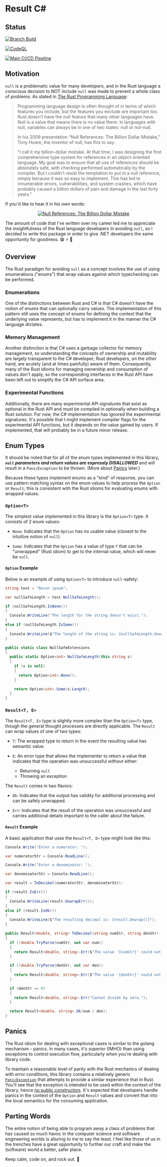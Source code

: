 # Result C#

## Status

[![Branch Build](https://github.com/MiloWical/Result-Cs/actions/workflows/push.yml/badge.svg)](https://github.com/MiloWical/Result-Cs/actions/workflows/push.yml)

[![CodeQL](https://github.com/MiloWical/Result-Cs/actions/workflows/codeql.yml/badge.svg)](https://github.com/MiloWical/Result-Cs/actions/workflows/codeql.yml)

[![Main CI/CD Pipeline](https://github.com/MiloWical/Result-Cs/actions/workflows/release.yml/badge.svg)](https://github.com/MiloWical/Result-Cs/actions/workflows/release.yml)

## Motivation

`null` is a problematic value for many developers, and in the Rust language a conscious decision to NOT include `null` was made to prevent a whole class of problems. As stated in [The Rust Programming Language](https://doc.rust-lang.org/book/ch06-01-defining-an-enum.html?highlight=null#the-option-enum-and-its-advantages-over-null-values):

> Programming language design is often thought of in terms of which features you include, but the features you exclude are important too. Rust doesn’t have the null feature that many other languages have. Null is a value that means there is no value there. In languages with null, variables can always be in one of two states: null or not-null.
> 
> In his 2009 presentation “Null References: The Billion Dollar Mistake,” Tony Hoare, the inventor of null, has this to say:
>
  > "I call it my billion-dollar mistake. At that time, I was designing the first comprehensive type system for references in an object-oriented language. My goal was to ensure that all use of references should be absolutely safe, with checking performed automatically by the compiler. But I couldn’t resist the temptation to put in a null reference, simply because it was so easy to implement. This has led to innumerable errors, vulnerabilities, and system crashes, which have probably caused a billion dollars of pain and damage in the last forty years."

If you'd like to hear it in his own words:

<p align="center">
  <a href="https://www.youtube.com/watch?v=YYkOWzrO3xg">
    <img src="./images/billion-dollar-mistake.png" alt="Null References: The Billion Dollar Mistake">
  </a>
</p>

The amount of code that I've written over my career led me to appreciate the insightfulness of the Rust language developers in avoiding `null`, so I decided to write this package in order to give .NET developers the same opportunity for goodness. :grin: :zap: :metal:

## Overview

The Rust paradigm for avoiding `null` as a concept involves the use of using enumerations ("enums") that wrap values against which typechecking can be performed.

### Enumerations

One of the distinctions between Rust and C# is that C# doesn't have the notion of enums that can optionally carry values. The implementation of this pattern still uses the concept of enums for defining the context that the underlying value represents, but has to implement it in the manner the C# language dictates.

### Memory Management

Another distinction is that C# uses a garbage collector for memory management, so understanding the concepts of ownership and mutability are largely transparent to the C# developer; Rust developers, on the other hand, are acutely (and at times painfully) aware of them. Consequently, many of the Rust idioms for managing ownership and consumption of values don't apply, so the corresponding interfaces in the Rust API have been left out to simplify the C# API surface area.

### Experimental Functions

Additionally, there are many experimental API signatures that exist as optional in the Rust API and must be compiled in optionally when building a Rust solution. For now, the C# implementation has ignored the experimental signatures. It's possible that I might implement compiler flags for the experimental API functions, but it depends on the value gained by users. If implemented, that will probably be in a future minor release.

## Enum Types

It should be noted that for all of the enum types implemented in this library, _**`null` parameters and return values are expressly DISALLOWED**_ and will result in a `PanicException` to be thrown. (More about [Panics](#panics) later.)

Because these types implement enums as a "kind" of response, you can use pattern matching syntax on the enum values to help process the `Option` or `Result`; this is consistent with the Rust idioms for evaluating enums with wrapped values.

### `Option<T>`

The simplest value implemented in this library is the `Option<T>` type. It consists of 2 enum values:

- `None`: Indicates that the `Option` has no usable value (closest to the intuitive notion of `null`)

- `Some`: Indicates that the `Option` has a value of type `T` that can be "unwrapped" (Rust idiom) to get to the internal value, which will never be `null`.

#### `Option` Example

Below is an example of using `Option<T>` to introduce `null`-safety:

```c#
string text = "Bacon ipsum";

var nullSafeLength = text.NullSafeLength();

if (nullSafeLength.IsNone())
{
  Console.WriteLine("The length for the string doesn't exist.");
}
else if (nullSafeLength.IsSome())
{
  Console.WriteLine($"The length of the string is: {nullSafeLength.Unwrap()}");
}

public static class NullSafeExtensions
{
  public static Option<int> NullSafeLength(this string s)
  {
    if (s is null)
    {
      return Option<int>.None();
    }

    return Option<int>.Some(s.Length);
  }
}
```

### `Result<T, E>`

The `Result<T, E>` type is slightly more complex than the `Option<T>` type, though the general thought processes are directly applicable. The `Result` can wrap values of one of two types:

- `T`: The wrapped type to return in the event the resulting value has semantic value.

- `E`: An error type that allows the implementer to return a value that indicates that the operation was unsuccessful _without_ either:
  
  - Returning `null`
  - Throwing an exception

The `Result` comes in two flavors:

- `Ok`: Indicates that the output has validity for additional processing and can be safely unwrapped.

- `Err`: Indicates that the result of the operation was unsuccessful and carries additional details important to the caller about the failure.

#### `Result` Example

A basic application that uses the `Result<T, E>` type might look like this:

```c#
Console.Write("Enter a numerator: ");

var numeratorStr = Console.ReadLine();

Console.Write("Enter a denominator: ");

var denominatorStr = Console.ReadLine();

var result = ToDecimal(numeratorStr, denominatorStr);

if (result.IsErr())
{
  Console.WriteLine(result.UnwrapErr());
}
else if (result.IsOk())
{
  Console.WriteLine($"The resulting decimal is: {result.Unwrap()}");
}

public Result<double, string> ToDecimal(string numStr, string denStr)
{
  if (!double.TryParse(numStr, out var num))
  {
    return Result<double, string>.Err($"The value '{numStr}' could not be parsed to a double.");
  }

  if (!double.TryParse(denStr, out var den))
  {
    return Result<double, string>.Err($"The value '{denStr}' could not be parsed to a double.");
  }

  if (denStr == 0)
  {
    return Result<double, string>.Err("Cannot divide by zero.");
  }

  return Result<double, string>.Ok(num / den);
}
```

## Panics

The Rust idiom for dealing with exceptional cases is similar to the golang mechanism - panics. In many cases, it's superior (IMHO) than using exceptions to control execution flow, particularly when you're dealing with library code.

To maintain a reasonable level of parity with the Rust mechanics of dealing with error conditions, this library contains a relatively generic [`PanicException`](./src/ResultCs/PanicException.cs) that attempts to provide a similar experience that in Rust. You'll see that the exception is intended to be used within the context of the library, hence [no public constructors](./src/ResultCs/PanicException.cs#L14-L47). It's expected that developers handle panics in the context of the `Option` and `Result` values and convert that into the local semantics for the consuming application.

## Parting Words

The entire notion of being able to program away a class of problems that has caused so much havoc in the computer science and software engineering worlds is alluring to me to say the least. I feel like those of us in the trenches have a great opportunity to further our craft and make the (software) world a better, safer place. 

Keep calm, code on, and rock out. :metal: